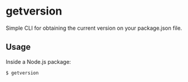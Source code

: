# getversion

Simple CLI for obtaining the current version on your package.json file.

## Usage

Inside a Node.js package:

```sh
$ getversion
```
